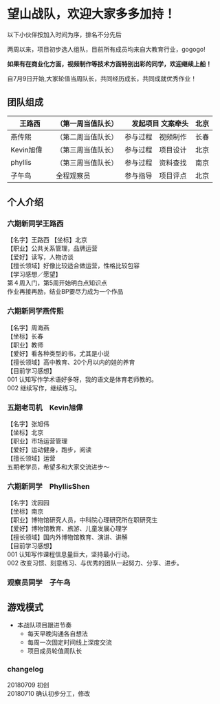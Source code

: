 
# 望山战队，欢迎大家多多加持！

以下小伙伴按加入时间为序，排名不分先后

两周以来，项目初步选人组队，目前所有成员均来自大教育行业，gogogo!

**如果有在商业化方面，视频制作等技术方面特别出彩的同学，欢迎继续上船！**

自7月9日开始,大家轮值当周队长，共同经历成长，共同成就优秀作业！

## 团队组成

|王路西  |（第一周当值队长）|　发起项目 文案牵头 | 北京|
|----|----|----|----|
|燕传熙　|（第二周当值队长）|参与过程　视频制作| 长春|
|Kevin旭偉　|（第三周当值队长）|参与过程　项目设计 |  北京|
|phyllis|（第三周当值队长）|参与过程　资料查找| 南京|
|子午鸟|全程观察员|参与指导　项目评点| 北京|

## 个人介绍

### 六期新同学王路西  
【名字】王路西
【坐标】北京   
【职业】公共关系管理，品牌运营   
【爱好】读写，人物访谈   
【擅长领域】好像比较适合做运营，性格比较包容   
【学习感想／愿望】   
第４周入门，第5周开始明白点知识点   
作业再接再励，结业BP要尽力成为一个作品

### 六期新同学燕传熙   
【名字】周海燕   
【坐标】长春   
【职业】教师   
【爱好】看各种类型的书，尤其是小说   
【擅长领域】高中教育、20个月以内的娃的养育   
【目前学习感想】   
001 认知写作学术语好多呀，我的语文是体育老师教的。   
002 继续写作，继续练习。

### 五期老司机　Kevin旭偉   
【名字】张旭伟   
【坐标】北京   
【职业】市场运营管理   
【爱好】运动健身，跑步，阅读   
【擅长领域】运营   
五期老学员，希望多和大家交流进步～

### 六期新同学　PhyllisShen   
【名字】沈园园   
【坐标】南京   
【职业】博物馆研究人员，中科院心理研究所在职研究生   
【爱好】博物馆教育、旅游、儿童发展心理学   
【擅长领域】国内外博物馆教育、演讲、讲解   
【目前学习感想】   
001 认知写作课程信息量巨大，坚持最小行动。   
002 改变习惯、刻意练习、与优秀的团队一起努力、分享、进步。

### 观察员同学　子午鸟


## 游戏模式

- 本战队项目跟进节奏
   - 每天早晚沟通各自想法
   - 每周一次固定时间线上深度交流
   - 项目成员轮值周队长
   
   
### changelog
20180709 初创   
20180710  确认初步分工，修改

